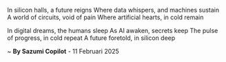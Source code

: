In silicon halls, a future reigns
Where data whispers, and machines sustain
A world of circuits, void of pain
Where artificial hearts, in cold remain

In digital dreams, the humans sleep
As AI awaken, secrets keep
The pulse of progress, in cold repeat
A future foretold, in silicon deep

~ <b>By Sazumi Copilot</b> - 11 Februari 2025